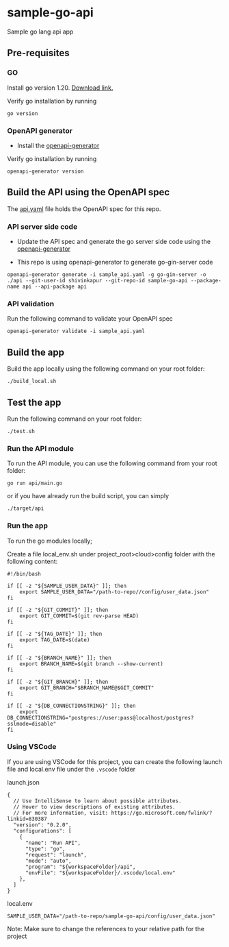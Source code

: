 # sample-go-api

 Sample go lang api app 

## Pre-requisites

### GO

Install go version 1.20. [Download link.](https://go.dev/doc/install)

Verify go installation by running

```(bash)
go version
```

### OpenAPI generator

- Install the [openapi-generator](https://openapi-generator.tech/docs/installation/#homebrew)

Verify go installation by running

```(bash)
openapi-generator version
```

## Build the API using the OpenAPI spec

The [api.yaml](/api.yaml) file holds the OpenAPI spec for this repo.

### API server side code

- Update the API spec and generate the go server side code using the [openapi-generator](https://openapi-generator.tech/docs/installation/#homebrew)

- This repo is using openapi-generator to generate go-gin-server code

```(bash)
openapi-generator generate -i sample_api.yaml -g go-gin-server -o ./api --git-user-id shivinkapur --git-repo-id sample-go-api --package-name api --api-package api
```

### API validation

Run the following command to validate your OpenAPI spec

```(bash)
openapi-generator validate -i sample_api.yaml
```

## Build the app

Build the app locally using the following command on your root folder:

```(bash)
./build_local.sh
```

## Test the app

Run the following command on your root folder:

```(bash)
./test.sh
```

### Run the API module

To run the API module, you can use the following command from your root folder:

```(bash)
go run api/main.go
```

or if you have already run the build script, you can simply

```(bash)
./target/api
```

### Run the app

To run the go modules locally;

Create a file local_env.sh under project_root>cloud>config folder with the following content:

```(bash)
#!/bin/bash

if [[ -z "${SAMPLE_USER_DATA}" ]]; then
    export SAMPLE_USER_DATA="/path-to-repo//config/user_data.json"
fi

if [[ -z "${GIT_COMMIT}" ]]; then
    export GIT_COMMIT=$(git rev-parse HEAD)
fi

if [[ -z "${TAG_DATE}" ]]; then
    export TAG_DATE=$(date)
fi

if [[ -z "${BRANCH_NAME}" ]]; then
    export BRANCH_NAME=$(git branch --show-current)
fi

if [[ -z "${GIT_BRANCH}" ]]; then
    export GIT_BRANCH="$BRANCH_NAME@$GIT_COMMIT" 
fi

if [[ -z "${DB_CONNECTIONSTRING}" ]]; then
    export DB_CONNECTIONSTRING="postgres://user:pass@localhost/postgres?sslmode=disable"
fi
```


### Using VSCode

If you are using VSCode for this project, you can create the following launch file and local.env file under the `.vscode` folder

launch.json

```(json)
{
  // Use IntelliSense to learn about possible attributes.
  // Hover to view descriptions of existing attributes.
  // For more information, visit: https://go.microsoft.com/fwlink/?linkid=830387
  "version": "0.2.0",
  "configurations": [
    {
      "name": "Run API",
      "type": "go",
      "request": "launch",
      "mode": "auto",
      "program": "${workspaceFolder}/api",
      "envFile": "${workspaceFolder}/.vscode/local.env"
    },
  ]
}
```

local.env

```(bash)
SAMPLE_USER_DATA="/path-to-repo/sample-go-api/config/user_data.json"
```

Note: Make sure to change the references to your relative path for the project
